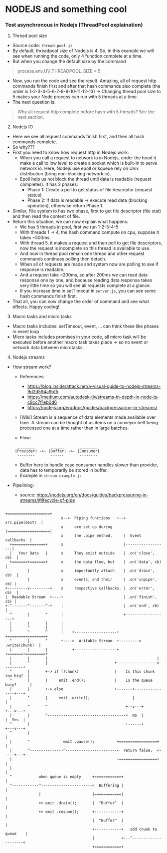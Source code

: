 # NODEJS and something cool

### Test asynchronous in Nodejs (ThreadPool explaination)
1. Thread pool size
- Source code: `thread-pool.js`
- By default, threadpool size of Nodejs is 4. So, in this example we will see when running the code, only 4 function complete at a time.
- But when you change the default size by the command
> process.env.UV_THREADPOOL_SIZE = 5
- Now, you run the code and see the result. Amazing, all of request http commands finish first and after that hash commands also complete (the order is 1-2-3-4-5-6-7-8-9-10-11-12-13)
-> Changing thread pool size to 5 makes your Node process can run with 5 threads at a time.
- The next question is:
> Why all request http complete before hash with 5 threads? See the next section.

2. Nodejs IO
- Here we see all request commands finish first, and then all hash commands complete.
- So why???
- First you need to know how request http in Nodejs work:
    - When you call a request to network io in Nodejs, under the hood it make a call to low level to create a socket which is built-in to serve network io. Here, Nodejs use epoll or kqueue rely on Unix distribution (bring non-blocking network io).
    - Epoll help us not block the thread until data is readable (request completes). It has 2 phases:
        - Phase 1: Create a poll to get status of file descriptor (request status)
        - Phase 2: If data is readable -> execute read data (blocking operation), otherwise return Phase 1.
- Similar, File system io has two phase, first to get file descriptor (file stat) and then read the content of file.
- Return this situation, we can now explain what happens:
    - We has 5 threads in pool, first we run 1-2-3-4-5
    - With threads 1 -> 4, the hash command compute on cpu, suppose it takes ~500ms.
    - With thread 5, it makes a request and then poll to get file descriptors, now the request is incomplete so this thread is available to use.
    - And now in thread pool remain one thread and other request commands continues polling then detach.
    - When all of requests are made and system now are polling to see if response is readable.
    - And a request take ~200ms, so after 200ms we can read data response one by one, and because reading data response takes very little time so you will see all requests complete at a glance.
    - If you increase time in setTimeout in `server.js`, you can see some hash commands finish first.
- That all, you can now change the order of command and see what effects. Happy coding!

3. Macro tasks and micro tasks
- Macro tasks includes: setTimeout, event, ... can think these like phases in event loop
- Micro tasks includes promises in your code, all micro task will be executed before another macro task takes place
-> so no event or network data between microtasks.

4. Nodejs streams
- How stream work?
    - References:
        - https://blog.insiderattack.net/a-visual-guide-to-nodejs-streams-9d2d594a9bf5
        - https://medium.com/autodesk-tlv/streams-in-depth-in-node-js-c8cc7f1eb0d6
        - https://nodejs.org/en/docs/guides/backpressuring-in-streams/
    - [Wiki] Stream is a sequence of data elements made available over time. A stream can be thought of as items on a conveyor belt being processed one at a time rather than in large batches.

    - Flow:

    ```
      ________       ______       ________
     |Provider| ->- |Buffer| ->- |Consumer|
      --------       ------       --------
    ```
    - Buffer here to handle case consumer handles slower than provider, data has to temporarily be stored in buffer.
    - Example in `stream-example.js`

- Pipelining:
    - source: https://nodejs.org/en/docs/guides/backpressuring-in-streams/#lifecycle-of-pipe
```
                                                     +===================+
                         x-->  Piping functions   +-->   src.pipe(dest)  |
                         x     are set up during     |===================|
                         x     the .pipe method.     |  Event callbacks  |
  +===============+      x                           |-------------------|
  |   Your Data   |      x     They exist outside    | .on('close', cb)  |
  +=======+=======+      x     the data flow, but    | .on('data', cb)   |
          |              x     importantly attach    | .on('drain', cb)  |
          |              x     events, and their     | .on('unpipe', cb) |
+---------v---------+    x     respective callbacks. | .on('error', cb)  |
|  Readable Stream  +----+                           | .on('finish', cb) |
+-^-------^-------^-+    |                           | .on('end', cb)    |
  ^       |       ^      |                           +-------------------+
  |       |       |      |
  |       ^       |      |
  ^       ^       ^      |    +-------------------+         +=================+
  ^       |       ^      +---->  Writable Stream  +--------->  .write(chunk)  |
  |       |       |           +-------------------+         +=======+=========+
  |       |       |                                                 |
  |       ^       |                              +------------------v---------+
  ^       |       +-> if (!chunk)                |    Is this chunk too big?  |
  ^       |       |     emit .end();             |    Is the queue busy?      |
  |       |       +-> else                       +-------+----------------+---+
  |       ^       |     emit .write();                   |                |
  |       ^       ^                                   +--v---+        +---v---+
  |       |       ^-----------------------------------<  No  |        |  Yes  |
  ^       |                                           +------+        +---v---+
  ^       |                                                               |
  |       ^               emit .pause();          +=================+     |
  |       ^---------------^-----------------------+  return false;  <-----+---+
  |                                               +=================+         |
  |                                                                           |
  ^            when queue is empty     +============+                         |
  ^------------^-----------------------<  Buffering |                         |
               |                       |============|                         |
               +> emit .drain();       |  ^Buffer^  |                         |
               +> emit .resume();      +------------+                         |
                                       |  ^Buffer^  |                         |
                                       +------------+   add chunk to queue    |
                                       |            <---^---------------------<
                                       +============+
```
